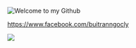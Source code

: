 
![Welcome to my Github](https://user-images.githubusercontent.com/88178841/127621233-55c539e3-912c-41db-8286-dfbe4ef7121b.png)

https://www.facebook.com/buitranngocly

<a href="https://www.facebook.com/buitranngocly" target="_blank"><img src="file:///C:/Users/buitr/Downloads/4-removebg-preview.png" /></a>
